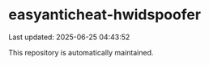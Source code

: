 # easyanticheat-hwidspoofer

Last updated: 2025-06-25 04:43:52

This repository is automatically maintained.
